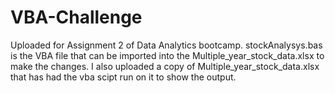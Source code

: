 # VBA-Challenge
Uploaded for Assignment 2 of Data Analytics bootcamp.
stockAnalysys.bas is the VBA file that can be imported into the Multiple_year_stock_data.xlsx to make the changes.
I also uploaded a copy of Multiple_year_stock_data.xlsx that has had the vba scipt run on it to show the output.
